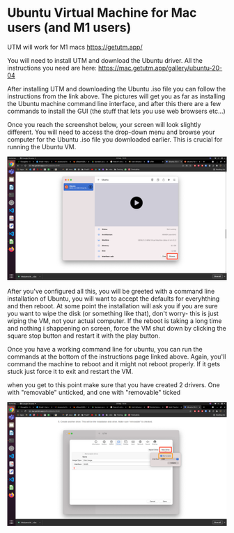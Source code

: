# Ubuntu Virtual Machine for Mac users (and M1 users)
 
UTM will work for M1 macs
https://getutm.app/
 
You will need to install UTM and download the Ubuntu driver. All the instructions you need are here:
https://mac.getutm.app/gallery/ubuntu-20-04
 
After installing UTM and downloading the Ubuntu .iso file you can follow the instructions from the link above. The pictures will get you as far as installing the Ubuntu machine command line interface, and after this there are a few commands to install the GUI (the stuff that lets you use web browsers etc...)
 
Once you reach the screenshot below, your screen will look slightly different. You will need to access the drop-down menu and browse your computer for the Ubuntu .iso file you downloaded earlier. This is crucial for running the Ubuntu VM. 

![](Images/UTM/browse.png)
 
After you've configured all this, you will be greeted with a command line installation of Ubuntu, you will want to accept the defaults for everyhthing and then reboot. At some point the installation will ask you if you are sure you want to wipe the disk (or something like that), don't worry- this is just wiping the VM, not your actual computer. If the reboot is taking a long time and nothing i shappening on screen, force the VM shut down by clicking the square stop button and restart it with the play button. 
 
Once you have a working command line for ubuntu, you can run the commands at the bottom of the instructions page linked above. Again, you'll command the machine to reboot and it might not reboot properly. If it gets stuck just force it to exit and restart the VM. 



when you get to this point make sure that you have created 2 drivers. One with "removable" unticked, and one with "removable" ticked

![](Images/UTM/new-drive.png)

